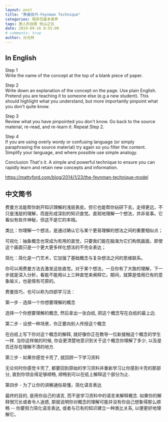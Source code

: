 ```yaml
---
layout: post
title: "费曼技巧-Feynman Technique"
categories: 程序员基本素养
tags: 愚人的自救 他山之石
date: 2019-09-16 0:55:00
# comments: true
author: 孙光林
---
```






## In English
Step 1  
Write the name of the concept at the top of a blank piece of paper.

Step 2  
Write down an explanation of the concept on the page. Use plain English. Pretend you are teaching it to someone else (e.g a new student). This should highlight what you understand, but more importantly pinpoint what you don't quite know.

Step 3  
Review what you have pinpointed you don't know. Go back to the source material, re-read, and re-learn it. Repeat Step 2.

Step 4  
If you are using overly wordy or confusing language (or simply paraphrasing the source material) try again so you filter the content. Simplify your language, and where possible use simple analogy.

Conclusion
That's it. A simple and powerful technique to ensure you can rapidly learn and retain new concepts and information.

<a href="https://mattyford.com/blog/2014/1/23/the-feynman-technique-model" _blank: target>https://mattyford.com/blog/2014/1/23/the-feynman-technique-model</a>


## 中文简书

费曼方法能帮你剥开知识理解的浅层表皮。但它也能帮你钻研下去，走得更远，不只是浅层的理解，而是形成深刻的知识直觉。直观地理解一个想法，并非易事。它看似有些许神秘，但这不是它的本相。

类比：你理解一个想法，是通过确认它与某个更易理解的想法之间的重要相似点；

可视化：抽象概念也常成为有用的直觉，只要我们能在脑海为它们构筑画面，即使这个画面只是一个更大更多样化想法的不完全表达；

简化：简化是一门艺术，它加强了基础概念与复杂想法之间的思维联系。

你可以用费曼方法去激发这些直觉。对于某个想法，一旦你有了大致的理解，下一步就是深入分析，看能不能用以上三种直觉来阐释它。期间，就算是借用已有的意象喻义，也是情有可原的。

费曼技巧，也可以称为四部学习法：

第一步 - 选择一个你想要理解的概念

选择一个你想要理解的概念, 然后拿出一张白纸, 把这个概念写在白纸的最上边.

第二步 - 设想一种场景，你正要向别人传授这个概念

在白纸上写下你对这个概念的解释, 就好像你正在教导一位新接触这个概念的学生一样. 当你这样做的时候, 你会更清楚地意识到关于这个概念你理解了多少, 以及是否还存在理解不清的地方.

第三步 - 如果你感觉卡壳了, 就回顾一下学习资料

无论何时你感觉卡壳了, 都要回到原始的学习资料并重新学习让你感到卡壳的那部分, 直到你领会得足够顺畅, 顺畅到可以在纸上解释这个部分为止.

第四步 - 为了让你的讲解通俗易懂，简化语言表达

最终的目的, 是用你自己的语言, 而不是学习资料中的语言来解释概念. 如果你的解释很冗长或者令人迷惑, 那就说明你对概念的理解可能并没有你自己想象得那么顺畅 -- 你要努力简化语言表达, 或者与已有的知识建立一种类比关系, 以便更好地理解它。